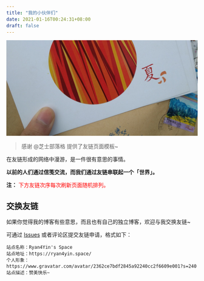 ```yaml
---
title: "我的小伙伴们"
date: 2021-01-16T00:24:31+08:00
draft: false
---
```


![一封纸笺](letter-from-friend.jpg)

>感谢 @芝士部落格 提供了友链页面模板~

在友链形成的网络中漫游，是一件很有意思的事情。

**以前的人们通过信笺交流，而我们通过友链串联起一个「世界」。**

**注：** <span style="color:red;">下方友链次序每次刷新页面随机排列。<span>

<div class="linkpage"><ul id="friendsList"></ul></div>

## 交换友链

如果你觉得我的博客有些意思，而且也有自己的独立博客，欢迎与我交换友链~

可通过 [Issues](https://github.com/ryan4yin/ryan4yin.space/issues) 或者评论区提交友链申请，格式如下：

    站点名称：Ryan4Yin's Space
    站点地址：https://ryan4yin.space/
    个人形象：https://www.gravatar.com/avatar/2362ce7bdf2845a92240cc2f6609e001?s=240
    站点描述：赞美快乐~


<script type="text/javascript">
// 以下为样例内容，按照格式可以随意修改
var myFriends = [
    ["https://chee5e.space", "https://chee5e.space/images/avatar.jpg", "@芝士部落格", "有思想，也有忧伤和理想，芝士就是力量"], 
    ["https://sanshiliuxiao.top/", "https://cdn.jsdelivr.net/gh/vensing/static@latest/avatar/sanshiliuxiao.jpg", "@三十六咲", "快走吧，趁风停止之前"], 
    ["https://rea.ink/", "https://rea.ink/head.png", "@倾书", "清风皓月，光景常新 <= 前端"], 
    ["https://jdragon.club/", "/avatar/jdragon.jpg", "@谭宇", "Hello world! <= Java"], 
    ["https://www.jianshu.com/u/af3a36ae8d16", "/avatar/li2niu.png", "@李二牛", "深耕Web服务端 马拉松爱好者(PB330) <= Java"], 
    ["https://www.i-lab.top/", "https://www.i-lab.top/favicon.ico", "@震邦的算法日常", "南北传"], 
    ["https://xingaqr.com/", "https://xingaqr.com/avatar.png", "@单单", "但知行好事，莫要问前程"], 
    ["https://farer.org/", "/avatar/farer.jpg", "@Stray Episode", "Scientific Evocation"], 
    ["https://touko.moe/", "https://wasteland.touko.moe/images/avatar.png", "@Touko Hoshino", "My Exploration, My Whisper"], 
    ["https://k8s.li/", "https://blog.k8s.li/avatar.png", "@木子", "垃圾佬、搬砖社畜、运维工程师 <= DevOps 大佬"], 
    ["https://chanshiyu.com/", "https://cdn.jsdelivr.net/gh/chanshiyucx/yoi/blog/avatar.jpg", "@蝉时雨", " 蝉鸣如雨 花宵道中 <= 前端/Java后端"], 
];



// 以下为核心功能内容，修改前请确保理解您的行为内容与可能造成的结果
var  targetList = document.getElementById("friendsList");
while (myFriends.length > 0) {
    var rndNum = Math.floor(Math.random()*myFriends.length);
    var friendNode = document.createElement("li");
    var friend_link = document.createElement("a"), 
        friend_img = document.createElement("img"), 
        friend_name = document.createElement("h4"), 
        friend_about = document.createElement("p")
    ;
    friend_link.target = "_blank";
    friend_link.href = myFriends[rndNum][0];
    friend_img.src=myFriends[rndNum][1];
    friend_name.innerText = myFriends[rndNum][2];
    friend_about.innerText = myFriends[rndNum][3];
    friend_link.appendChild(friend_img);
    friend_link.appendChild(friend_name);
    friend_link.appendChild(friend_about);
    friendNode.appendChild(friend_link);
    targetList.appendChild(friendNode);
    myFriends.splice(rndNum, 1);
}
</script>


<style>

.linkpage ul {
    color: rgba(255,255,255,.15)
}

.linkpage ul:after {
    content: " ";
    clear: both;
    display: block
}

.linkpage li {
    float: left;
    width: 48%;
    position: relative;
    -webkit-transition: .3s ease-out;
    transition: .3s ease-out;
    border-radius: 5px;
    line-height: 1.3;
    height: 90px;
    display: block
}

.linkpage h3 {
    margin: 15px -25px;
    padding: 0 25px;
    border-left: 5px solid #51aded;
    background-color: #f7f7f7;
    font-size: 25px;
    line-height: 40px
}

.linkpage li:hover {
    background: rgba(230,244,250,.5);
    cursor: pointer
}

.linkpage li a {
    padding: 0 10px 0 90px
}

.linkpage li a img {
    width: 60px;
    height: 60px;
    border-radius: 50%;
    position: absolute;
    top: 15px;
    left: 15px;
    cursor: pointer;
    margin: auto;
    border: none
}

.linkpage li a h4 {
    color: #333;
    font-size: 18px;
    margin: 0 0 7px;
    padding-left: 90px
}

.linkpage li a h4:hover {
    color: #51aded
}

.linkpage li a h4, .linkpage li a p {
    cursor: pointer;
    white-space: nowrap;
    text-overflow: ellipsis;
    overflow: hidden;
    line-height: 1.4;
    margin: 0 !important;
}

.linkpage li a p {
    font-size: 12px;
    color: #999;
    padding-left: 90px
}

@media(max-width: 460px) {
    .linkpage li {
        width:97%
    }

    .linkpage ul {
        padding-left: 5px
    }
}

</style>
